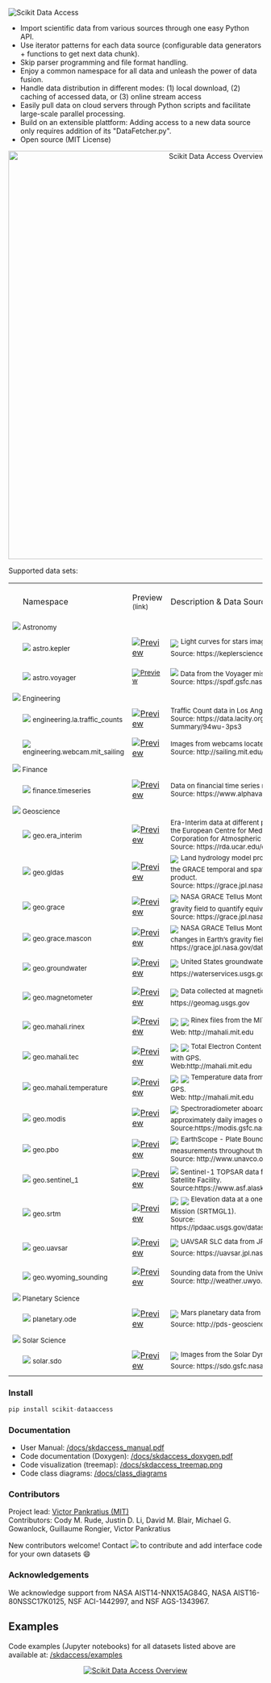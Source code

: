 <p align="left">
  <img alt="Scikit Data Access" src="https://github.com/MITHaystack/scikit-dataaccess/raw/master/skdaccess/docs/images/skdaccess_logo360x100.png"/>
</p>

- Import scientific data from various sources through one easy Python API.
- Use iterator patterns for each data source (configurable data generators + functions to get next data chunk).
- Skip parser programming and file format handling.
- Enjoy a common namespace for all data and unleash the power of data fusion.
- Handle data distribution in different modes: (1) local download, (2) caching of accessed data, or (3) online stream access
- Easily pull data on cloud servers through Python scripts and facilitate large-scale parallel processing.
- Build on an extensible plattform: Adding access to a new data source only requires addition of its "DataFetcher.py".   
- Open source (MIT License)

<p align="center">
  <img alt="Scikit Data Access Overview" src="https://github.com/MITHaystack/scikit-dataaccess/raw/master/skdaccess/docs/images/skdaccess_overviewdiag.png" width="810"/>
</p>

Supported data sets:

<table>

 <tr>
  <td>
  <p><o:p>&nbsp;</o:p></p>
  </td>
   <!-- namespace -->
  <td width=200>
  <p>Namespace</p>
  </td>
   <!-- preview -->
  <td width=63>
    <p><span>Preview<br><sup>(link)</sup></span></p>
  </td>
   <!-- description -->
  <td width=500>
  <p><span>Description & Data Source</span></p>
  </td>
 </tr>

 <!--- HEADER ENTRY ---------------------------------->
 <tr>
  <td colspan=4><sup> 
  <img src=https://github.com/MITHaystack/scikit-dataaccess/raw/master/skdaccess/docs/images/icon_astro.png>  Astronomy
  </sup>  
  </td>
 </tr>

 <!--- ENTRY ---------------------------------->
 <tr>
  <td width=2>
  <p><o:p>&nbsp;</o:p></p>
  </td>
  
   <!-- namespace -->
  <td width=200>
  <sup>
  <img src=https://github.com/MITHaystack/scikit-dataaccess/raw/master/skdaccess/docs/images/icon_astro.png> 
         astro.kepler 
  </sup>
  </td>
  
   <!-- preview -->
  <td width=63>
  <a href="https://github.com/MITHaystack/scikit-dataaccess/blob/master/skdaccess/examples/Demo_Kepler.ipynb"><img alt="Preview" src="https://github.com/MITHaystack/scikit-dataaccess/raw/master/skdaccess/docs/images/icon_skdaccess.astro.kepler.png"/></a>  
  </td>
   
   <!-- description -->
  <td width=500>
   <img src="https://github.com/MITHaystack/scikit-dataaccess/raw/master/skdaccess/docs/images/icon_datasource_logo_nasa.png" /> <sup> Light curves for stars imaged by the NASA Kepler Space Telescope <br>Source: https://keplerscience.arc.nasa.gov</sup> 
  </td>
 </tr>
 
  
  <!--- ENTRY ---------------------------------->
 <tr>
  <td width=2>
  <p><o:p>&nbsp;</o:p></p>
  </td>
  
   <!-- namespace -->
  <td width=200><sup> 
  <img src=https://github.com/MITHaystack/scikit-dataaccess/raw/master/skdaccess/docs/images/icon_astro.png> astro.voyager 
  </sup> 
  </td>
  
   <!-- preview -->
  <td width=63><sup> 
  <a href="https://github.com/MITHaystack/scikit-dataaccess/blob/master/skdaccess/examples/Demo_Voyager.ipynb"><img alt="Preview" src="https://github.com/MITHaystack/scikit-dataaccess/raw/master/skdaccess/docs/images/icon_skdaccess.astro.voyager.png"/></a>
  </sup> 
  </td>
   
   <!-- description -->
  <td width=500>
  <sup> 
   <img src="https://github.com/MITHaystack/scikit-dataaccess/raw/master/skdaccess/docs/images/icon_datasource_logo_nasa.png" /> Data from the Voyager mission. <br> Source: https://spdf.gsfc.nasa.gov/
  </sup> 
  </td>
 </tr>
 
  <!--- HEADER ENTRY ---------------------------------->
 <tr>
  <td colspan=4><sup> 
  <img src=https://github.com/MITHaystack/scikit-dataaccess/raw/master/skdaccess/docs/images/icon_engineering.png> Engineering
  </sup>
  </td>
 </tr>
 
  <!--- ENTRY ---------------------------------->
 <tr>
  <td width=2>
  <p><o:p>&nbsp;</o:p></p>
  </td>
  
   <!-- namespace -->
  <td width=200><sup> 
  <img src=https://github.com/MITHaystack/scikit-dataaccess/raw/master/skdaccess/docs/images/icon_engineering.png> engineering.la.traffic_counts 
  </sup> 
  </td>
  
   <!-- preview -->
  <td width=63>
  <a href="https://github.com/MITHaystack/scikit-dataaccess/blob/master/skdaccess/examples/Demo_Traffic_Counts.ipynb"><img alt="Preview" src="https://github.com/MITHaystack/scikit-dataaccess/raw/master/skdaccess/docs/images/icon_skdaccess.engineering.la.traffic_counts.png"/></a>  
  </td>
   
   <!-- description -->
  <td width=500><sup> 
   Traffic Count data in Los Angeles. <br> Source: https://data.lacity.org/A-Livable-and-Sustainable-City/LADOT-Traffic-Counts-Summary/94wu-3ps3
  <sup> 
  </td>
 </tr>
 
   <!--- ENTRY ---------------------------------->
 <tr>
  <td width=2>
  <p><o:p>&nbsp;</o:p></p>
  </td>

   <!-- namespace -->
  <td width=250><sup>
  <img src=https://github.com/MITHaystack/scikit-dataaccess/raw/master/skdaccess/docs/images/icon_engineering.png> engineering.webcam.mit_sailing
  </sup>
  </td>

   <!-- preview -->
  <td width=63>
  <a href="https://github.com/MITHaystack/scikit-dataaccess/blob/master/skdaccess/examples/Demo_Webcam_MIT_Sailing.ipynb"><img alt="Preview" src="https://github.com/MITHaystack/scikit-dataaccess/raw/master/skdaccess/docs/images/icon_skdaccess.engineering.webcam.mit_sailing.png"/></a>
  </td>

   <!-- description -->
  <td width=500><sup>
   Images from webcams located at the MIT Sailing Pavilion <br> Source: http://sailing.mit.edu/webcam.php
  <sup>
  </td>
 </tr>


 <!--- HEADER ENTRY ---------------------------------->
 <tr>
  <td colspan=4><sup>
  <img src=https://github.com/MITHaystack/scikit-dataaccess/raw/master/skdaccess/docs/images/icon_finance.png>  Finance
  </sup>
  </td>
 </tr>


 <!--- ENTRY ---------------------------------->
 <tr>
  <td width=2>
  <p><o:p>&nbsp;</o:p></p>
  </td>

   <!-- namespace -->
  <td width=200><sup>
  <img src=https://github.com/MITHaystack/scikit-dataaccess/raw/master/skdaccess/docs/images/icon_finance.png> finance.timeseries
  </sup>
  </td>

   <!-- preview -->
  <td width=63>
  <a href="https://github.com/MITHaystack/scikit-dataaccess/blob/master/skdaccess/examples/Demo_Finance_Time_Series.ipynb"><img alt="Preview" src="https://github.com/MITHaystack/scikit-dataaccess/raw/master/skdaccess/docs/images/icon_skdaccess.finance.stocks.png"/></a>
  </td>

   <!-- description -->
  <td width=500><sup>
   Data on financial time series retrieved using Alpha Vantage API. <br> Source: https://www.alphavantage.co/
   </sup>
  </td>
 </tr>



 <!--- HEADER ENTRY ---------------------------------->
 <tr>
  <td colspan=4><sup> 
  <img src=https://github.com/MITHaystack/scikit-dataaccess/raw/master/skdaccess/docs/images/icon_geo.png>  Geoscience
  </sup>  
  </td>
 </tr>

  <!--- ENTRY ---------------------------------->
 <tr>
  <td width=2>
  <p><o:p>&nbsp;</o:p></p>
  </td>
  
   <!-- namespace -->
  <td width=200>
  <sup> 
  <img src=https://github.com/MITHaystack/scikit-dataaccess/raw/master/skdaccess/docs/images/icon_geo.png>   geo.era_interim 
  </sup> 
  </td>
  
   <!-- preview -->
  <td width=63>
  <a href="https://github.com/MITHaystack/scikit-dataaccess/blob/master/skdaccess/examples/Demo_ERA_Interim.ipynb"><img alt="Preview" src="https://github.com/MITHaystack/scikit-dataaccess/raw/master/skdaccess/docs/images/icon_skdaccess.geo.era_interim.png"/></a>  
  </td>
   
   <!-- description -->
  <td width=500><sup> 
   Era-Interim data at different pressure values from <br/> the European Centre for Medium-Range Weather Forecasts accessed through the University Corporation for Atmospheric Research. <br> Source: https://rda.ucar.edu/datasets/ds627.0/
  </sup> 
  </td>
 </tr>
  

 <!--- ENTRY ---------------------------------->
 <tr>
  <td width=2>
  <p><o:p>&nbsp;</o:p></p>
  </td>
  
   <!-- namespace -->
  <td width=200><sup> 
  <img src=https://github.com/MITHaystack/scikit-dataaccess/raw/master/skdaccess/docs/images/icon_geo.png>   geo.gldas 
  </sup>  
  </td>
  
   <!-- preview -->
  <td width=63><a href="https://github.com/MITHaystack/scikit-dataaccess/blob/master/skdaccess/examples/Demo_GLDAS.ipynb"><img alt="Preview" src="https://github.com/MITHaystack/scikit-dataaccess/raw/master/skdaccess/docs/images/icon_skdaccess.geo.gldas.png"/></a>
  </td>
   
   <!-- description -->
  <td width=500><img src="https://github.com/MITHaystack/scikit-dataaccess/raw/master/skdaccess/docs/images/icon_datasource_logo_nasa.png" /> <sup> Land hydrology model produced by NASA. This version of the data is generated to match the GRACE temporal and spatial characteristics and is available as a complementary data product. <br> Source: https://grace.jpl.nasa.gov/data/get-data/land-water-content </sup>
  </td>
 </tr>
 
 
  <!--- ENTRY ---------------------------------->
 <tr>
  <td width=2>
  <p><o:p>&nbsp;</o:p></p>
  </td>
  
   <!-- namespace -->
  <td width=200><sup> 
  <img src=https://github.com/MITHaystack/scikit-dataaccess/raw/master/skdaccess/docs/images/icon_geo.png>   geo.grace 
  </sup>  
  </td>
  
   <!-- preview -->
  <td width=63>
  <a href="https://github.com/MITHaystack/scikit-dataaccess/blob/master/skdaccess/examples/Demo_GRACE.ipynb"><img alt="Preview" src="https://github.com/MITHaystack/scikit-dataaccess/raw/master/skdaccess/docs/images/icon_skdaccess.geo.grace.png"/></a>
  </td>
   
   <!-- description -->
  <td width=500>
   <img src="https://github.com/MITHaystack/scikit-dataaccess/raw/master/skdaccess/docs/images/icon_datasource_logo_nasa.png" /> <sup> NASA GRACE Tellus Monthly Mass Grids. 30-day measurements of changes in Earth’s gravity field to quantify equivalent water thickness. <br> Source: https://grace.jpl.nasa.gov/data/get-data/monthly-mass-grids-land  </sup>
  </td>
 </tr>


 <!--- ENTRY ---------------------------------->
 <tr>
  <td width=2>
  <p><o:p>&nbsp;</o:p></p>
  </td>
  
   <!-- namespace -->
  <td width=200><sup> 
  <img src=https://github.com/MITHaystack/scikit-dataaccess/raw/master/skdaccess/docs/images/icon_geo.png>   geo.grace.mascon
  </sup>  
  </td>
  
   <!-- preview -->
  <td width=63>
  <a href="https://github.com/MITHaystack/scikit-dataaccess/blob/master/skdaccess/examples/Demo_GRACE_Mascon.ipynb"><img alt="Preview" src="https://github.com/MITHaystack/scikit-dataaccess/raw/master/skdaccess/docs/images/icon_skdaccess.geo.grace.mascon.png"/></a>
  </td>
   
   <!-- description -->
  <td width=500>
   <img src="https://github.com/MITHaystack/scikit-dataaccess/raw/master/skdaccess/docs/images/icon_datasource_logo_nasa.png" /> <sup> NASA GRACE Tellus Monthly Mass Grids - Global Mascons. 30-day measurements of changes in Earth’s gravity field to quantify equivalent water thickness. Source: https://grace.jpl.nasa.gov/data/get-data/jpl_global_mascons </sup>
  </td>
 </tr>


 <!--- ENTRY ---------------------------------->
 <tr>
  <td width=2>
  <p><o:p>&nbsp;</o:p></p>
  </td>
  
   <!-- namespace -->
  <td width=200><sup> 
  <img src=https://github.com/MITHaystack/scikit-dataaccess/raw/master/skdaccess/docs/images/icon_geo.png>   geo.groundwater </sup>
  </sup>  
  </td>
  
   <!-- preview -->
  <td width=63>
  <a href="https://github.com/MITHaystack/scikit-dataaccess/blob/master/skdaccess/examples/Demo_Groundwater.ipynb"><img alt="Preview" src="https://github.com/MITHaystack/scikit-dataaccess/raw/master/skdaccess/docs/images/icon_skdaccess.geo.groundwater.png"/></a>
  </td>
   
   <!-- description -->
  <td width=500>
   <img src="https://github.com/MITHaystack/scikit-dataaccess/raw/master/skdaccess/docs/images/icon_datasource_logo_usgs.png" /> <sup> United States groundwater monitoring wells measuring the depth to water level. Source: https://waterservices.usgs.gov </sup>
  </td>
 </tr>
 

 <!--- ENTRY ---------------------------------->
 <tr>
  <td width=2>
  <p><o:p>&nbsp;</o:p></p>
  </td>
  
   <!-- namespace -->
  <td width=200><sup> 
  <img src=https://github.com/MITHaystack/scikit-dataaccess/raw/master/skdaccess/docs/images/icon_geo.png> geo.magnetometer
  </sup>  
  </td>
  
   <!-- preview -->
  <td width=63>
  <a href="https://github.com/MITHaystack/scikit-dataaccess/blob/master/skdaccess/examples/Demo_Magnetometer.ipynb"><img alt="Preview" src="https://github.com/MITHaystack/scikit-dataaccess/raw/master/skdaccess/docs/images/icon_skdaccess.geo.magnetometer.png"/></a>
  </td>
   
   <!-- description -->
  <td width=500>
   <img src="https://github.com/MITHaystack/scikit-dataaccess/raw/master/skdaccess/docs/images/icon_datasource_logo_usgs.png" /> <sup> Data collected at magnetic observatories operated by the U.S. Geological Survey. Source: https://geomag.usgs.gov</sup>
  </td>
 </tr>
 
 
  <!--- ENTRY ---------------------------------->
 <tr>
  <td width=2>
  <p><o:p>&nbsp;</o:p></p>
  </td>
  
   <!-- namespace -->
  <td width=200><sup> 
  <img src=https://github.com/MITHaystack/scikit-dataaccess/raw/master/skdaccess/docs/images/icon_geo.png>   geo.mahali.rinex
  </sup>  
  </td>
  
   <!-- preview -->
  <td width=63>
  <a href="https://github.com/MITHaystack/scikit-dataaccess/blob/master/skdaccess/examples/Demo_Mahali_Rinex.ipynb"> <img alt="Preview" src="https://github.com/MITHaystack/scikit-dataaccess/raw/master/skdaccess/docs/images/icon_skdaccess.geo.mahali.rinex.png"/></a> 
  </td>
   
   <!-- description -->
  <td width=500>
   <img src="https://github.com/MITHaystack/scikit-dataaccess/raw/master/skdaccess/docs/images/icon_datasource_logo_mit.png" /> <img src="https://github.com/MITHaystack/scikit-dataaccess/raw/master/skdaccess/docs/images/icon_datasource_logo_nsf.png" /> <sup> Rinex files from the MIT led NSF project studying the Earth’s ionosphere with GPS. <br> Web: http://mahali.mit.edu  </sup>
  </td>
 </tr>
 
 
  <!--- ENTRY ---------------------------------->
 <tr>
  <td width=2>
  <p><o:p>&nbsp;</o:p></p>
  </td>
  
   <!-- namespace -->
  <td width=200><sup> 
  <img src=https://github.com/MITHaystack/scikit-dataaccess/raw/master/skdaccess/docs/images/icon_geo.png>   geo.mahali.tec
  </sup>  
  </td>
  
   <!-- preview -->
  <td width=63>
  <a href="https://github.com/MITHaystack/scikit-dataaccess/blob/master/skdaccess/examples/Demo_Mahali_TEC.ipynb"> <img alt="Preview" src="https://github.com/MITHaystack/scikit-dataaccess/raw/master/skdaccess/docs/images/icon_skdaccess.geo.mahali.tec.png"/></a>
  </td>
   
   <!-- description -->
  <td width=500>
   <img src="https://github.com/MITHaystack/scikit-dataaccess/raw/master/skdaccess/docs/images/icon_datasource_logo_mit.png" /> <img src="https://github.com/MITHaystack/scikit-dataaccess/raw/master/skdaccess/docs/images/icon_datasource_logo_nsf.png" /> <sup> Total Electron Content from the MIT led NSF project studying the Earth’s ionosphere with GPS. <br> Web:http://mahali.mit.edu  </sup> 
  </td>
 </tr>
 
 
  <!--- ENTRY ---------------------------------->
 <tr>
  <td width=2>
  <p><o:p>&nbsp;</o:p></p>
  </td>
  
   <!-- namespace -->
  <td width=200><sup> 
  <img src=https://github.com/MITHaystack/scikit-dataaccess/raw/master/skdaccess/docs/images/icon_geo.png> geo.mahali.temperature 
  </sup>  
  </td>
  
   <!-- preview -->
  <td width=63>
  <a href="https://github.com/MITHaystack/scikit-dataaccess/blob/master/skdaccess/examples/Demo_Mahali_Temperature.ipynb"> <img alt="Preview" src="https://github.com/MITHaystack/scikit-dataaccess/raw/master/skdaccess/docs/images/icon_skdaccess.geo.mahali.temperature.png"/></a>
  </td>
   
   <!-- description -->
  <td width=500>
   <img src="https://github.com/MITHaystack/scikit-dataaccess/raw/master/skdaccess/docs/images/icon_datasource_logo_mit.png" /> <img src="https://github.com/MITHaystack/scikit-dataaccess/raw/master/skdaccess/docs/images/icon_datasource_logo_nsf.png" /> <sup> Temperature data from the MIT led NSF project studying the Earth’s ionosphere with GPS. <br>Web: http://mahali.mit.edu </sup>
  </td>
 </tr>
 
 
  <!--- ENTRY ---------------------------------->
 <tr>
  <td width=2>
  <p><o:p>&nbsp;</o:p></p>
  </td>
  
   <!-- namespace -->
  <td width=200><sup> 
  <img src=https://github.com/MITHaystack/scikit-dataaccess/raw/master/skdaccess/docs/images/icon_geo.png>   geo.modis 
  </sup>  
  </td>
  
   <!-- preview -->
  <td width=63>
  <a href="https://github.com/MITHaystack/scikit-dataaccess/blob/master/skdaccess/examples/Demo_MODIS.ipynb"><img alt="Preview" src="https://github.com/MITHaystack/scikit-dataaccess/raw/master/skdaccess/docs/images/icon_skdaccess.geo.modis.png"/></a>
  </td>
   
   <!-- description -->
  <td width=500>
   <img src="https://github.com/MITHaystack/scikit-dataaccess/raw/master/skdaccess/docs/images/icon_datasource_logo_nasa.png" /> <sup> Spectroradiometer aboard the NASA Terra and Aqua image satellites. Generates approximately daily images of the Earth’s surface.<br> Source:https://modis.gsfc.nasa.gov </sup>
  </td>
 </tr>
 
 
  <!--- ENTRY ---------------------------------->
 <tr>
  <td width=2>
  <p><o:p>&nbsp;</o:p></p>
  </td>
  
   <!-- namespace -->
  <td width=200><sup> 
  <img src=https://github.com/MITHaystack/scikit-dataaccess/raw/master/skdaccess/docs/images/icon_geo.png>   geo.pbo 
  </sup>  
  </td>
  
   <!-- preview -->
  <td width=63>
   <a href="https://github.com/MITHaystack/scikit-dataaccess/blob/master/skdaccess/examples/Demo_PBO.ipynb"><img alt="Preview" src="https://github.com/MITHaystack/scikit-dataaccess/raw/master/skdaccess/docs/images/icon_skdaccess.geo.pbo.png"/></a>
  </td>
   
   <!-- description -->
  <td width=500>
   <img src="https://github.com/MITHaystack/scikit-dataaccess/raw/master/skdaccess/docs/images/icon_datasource_logo_unavco.png" /> <sup> EarthScope - Plate Boundary Observatory (PBO): Daily GPS displacement time series measurements throughout the United States.<br>Source: http://www.unavco.org/projects/major-projects/pbo/pbo.html </sup>
  </td>
 </tr>
 
 
  <!--- ENTRY ---------------------------------->
 <tr>
  <td width=2>
  <p><o:p>&nbsp;</o:p></p>
  </td>
  
   <!-- namespace -->
  <td width=200><sup> 
  <img src=https://github.com/MITHaystack/scikit-dataaccess/raw/master/skdaccess/docs/images/icon_geo.png>   geo.sentinel_1
  </sup>  
  </td>
  
   <!-- preview -->
  <td width=63>
  <a href="https://github.com/MITHaystack/scikit-dataaccess/blob/master/skdaccess/examples/Demo_Sentinel_1.ipynb"><img alt="Preview" src="https://github.com/MITHaystack/scikit-dataaccess/raw/master/skdaccess/docs/images/icon_skdaccess.geo.sentinel_1.png"/></a>
  </td>
   
   <!-- description -->
  <td width=500>
   <sup><img src="https://github.com/MITHaystack/scikit-dataaccess/raw/master/skdaccess/docs/images/icon_datasource_logo_esa.png" /> Sentinel-1 TOPSAR data from the European Space Agency retrieved from the Alaska Satellite Facility.<br>Source:https://www.asf.alaska.edu/ </sup>
  </td>
 </tr>
 
 
  <!--- ENTRY ---------------------------------->
 <tr>
  <td width=2>
  <p><o:p>&nbsp;</o:p></p>
  </td>
  
   <!-- namespace -->
  <td width=200><sup> 
  <img src=https://github.com/MITHaystack/scikit-dataaccess/raw/master/skdaccess/docs/images/icon_geo.png>   geo.srtm 
  </sup>  
  </td>
  
   <!-- preview -->
  <td width=63>
  <a href="https://github.com/MITHaystack/scikit-dataaccess/blob/master/skdaccess/examples/Demo_SRTM.ipynb"><img alt="Preview" src="https://github.com/MITHaystack/scikit-dataaccess/raw/master/skdaccess/docs/images/icon_skdaccess.geo.srtm.png"/></a>
  </td>
   
   <!-- description -->
  <td width=500>
   <img src="https://github.com/MITHaystack/scikit-dataaccess/raw/master/skdaccess/docs/images/icon_datasource_logo_nasa.png" /> <img src="https://github.com/MITHaystack/scikit-dataaccess/raw/master/skdaccess/docs/images/icon_datasource_logo_usgs.png" /> <sup> Elevation data at a one arc second resolution from the Shuttle Radar Topography Mission (SRTMGL1).<br>Source: https://lpdaac.usgs.gov/dataset_discovery/measures/measures_products_table/srtmgl1_v003  </sup>
  </td>
 </tr>
 
  <!--- ENTRY ---------------------------------->
 <tr>
  <td width=2>
  <p><o:p>&nbsp;</o:p></p>
  </td>
  
   <!-- namespace -->
  <td width=200><sup> 
  <img src=https://github.com/MITHaystack/scikit-dataaccess/raw/master/skdaccess/docs/images/icon_geo.png>   geo.uavsar 
  </sup>  
  </td>
  
   <!-- preview -->
  <td width=63>
  <a href="https://github.com/MITHaystack/scikit-dataaccess/blob/master/skdaccess/examples/Demo_UAVSAR.ipynb"><img alt="Preview" src="https://github.com/MITHaystack/scikit-dataaccess/raw/master/skdaccess/docs/images/icon_skdaccess.geo.uavsar.png"/></a>
  </td>
   
   <!-- description -->
  <td width=500>
   <img src="https://github.com/MITHaystack/scikit-dataaccess/raw/master/skdaccess/docs/images/icon_datasource_logo_nasa.png" /> <sup> UAVSAR SLC data from JPL.<br>Source: https://uavsar.jpl.nasa.gov/   </sup>
  </td>
 </tr>
 
 
  <!--- ENTRY ---------------------------------->
 <tr>
  <td width=2>
  <p><o:p>&nbsp;</o:p></p>
  </td>
  
   <!-- namespace -->
  <td width=200><sup> 
  <img src=https://github.com/MITHaystack/scikit-dataaccess/raw/master/skdaccess/docs/images/icon_geo.png>   geo.wyoming_sounding 
  </sup>  
  </td>
  
   <!-- preview -->
  <td width=63>
  <a href="https://github.com/MITHaystack/scikit-dataaccess/blob/master/skdaccess/examples/Demo_Wyoming_Sounding.ipynb"><img alt="Preview" src="https://github.com/MITHaystack/scikit-dataaccess/raw/master/skdaccess/docs/images/icon_skdaccess.geo.wyoming_sounding.png"/></a>
  </td>
   
   <!-- description -->
  <td width=500>
   <sup> Sounding data from the University of Wyoming.<br>Source: http://weather.uwyo.edu/upperair/sounding.html </sup>
  </td>
 </tr>
 
 
  <!--- HEADER ENTRY ---------------------------------->
 <tr>
  <td colspan=4><sup> 
  <img src=https://github.com/MITHaystack/scikit-dataaccess/raw/master/skdaccess/docs/images/icon_planetary.png>  Planetary Science
  </sup>  
  </td>
 </tr>
 
 
  <!--- ENTRY ---------------------------------->
 <tr>
  <td width=2>
  <p><o:p>&nbsp;</o:p></p>
  </td>
  
   <!-- namespace -->
  <td width=200><sup> 
  <img src=https://github.com/MITHaystack/scikit-dataaccess/raw/master/skdaccess/docs/images/icon_planetary.png> planetary.ode
  </sup>  
  </td>
  
   <!-- preview -->
  <td width=63>
  <a href="https://github.com/MITHaystack/scikit-dataaccess/blob/master/skdaccess/examples/Demo_ODE.ipynb"> <img alt="Preview" src="https://github.com/MITHaystack/scikit-dataaccess/raw/master/skdaccess/docs/images/icon_skdaccess.planetary.ode.png"/></a>
  </td>
   
   <!-- description -->
  <td width=500>
   <img src="https://github.com/MITHaystack/scikit-dataaccess/raw/master/skdaccess/docs/images/icon_datasource_logo_nasa.png" /> <sup> Mars planetary data from PDS Geosciences Node's Orbital Data Explorer.<br>Source: http://pds-geosciences.wustl.edu/default.htm</sup>
  </td>
 </tr>
 
 
   <!--- HEADER ENTRY ---------------------------------->
 <tr>
  <td colspan=4><sup> 
  <img src=https://github.com/MITHaystack/scikit-dataaccess/raw/master/skdaccess/docs/images/icon_solar.png> Solar Science
  </sup>  
  </td>
 </tr>
 
  <!--- ENTRY ---------------------------------->
 <tr>
  <td width=2>
  <p><o:p>&nbsp;</o:p></p>
  </td>
  
   <!-- namespace -->
  <td width=200><sup> 
  <img src=https://github.com/MITHaystack/scikit-dataaccess/raw/master/skdaccess/docs/images/icon_solar.png> solar.sdo 
  </sup>  
  </td>
  
   <!-- preview -->
  <td width=63>
  <a href="https://github.com/MITHaystack/scikit-dataaccess/blob/master/skdaccess/examples/Demo_SDO.ipynb"> <img alt="Preview" src="https://github.com/MITHaystack/scikit-dataaccess/raw/master/skdaccess/docs/images/icon_skdaccess.solar.sdo.png"/></a>
  </td>
   
   <!-- description -->
  <td width=500>
   <img src="https://github.com/MITHaystack/scikit-dataaccess/raw/master/skdaccess/docs/images/icon_datasource_logo_nasa.png" /> <sup> Images from the Solar Dynamics Observatory.<br>Source: https://sdo.gsfc.nasa.gov/</sup>
  </td>
 </tr>
</table>



### Install
```python
pip install scikit-dataaccess
```

### Documentation

- User Manual: [/docs/skdaccess_manual.pdf](https://github.com/MITHaystack/scikit-dataaccess/blob/master/skdaccess/docs/skdaccess_manual.pdf)<br>
- Code documentation (Doxygen): [/docs/skdaccess_doxygen.pdf](https://github.com/MITHaystack/scikit-dataaccess/blob/master/skdaccess/docs/skdaccess_doxygen.pdf)
- Code visualization (treemap): [/docs/skdaccess_treemap.png](https://github.com/MITHaystack/scikit-dataaccess/blob/master/skdaccess/docs/skdaccess_treemap.png)
- Code class diagrams: [/docs/class_diagrams](https://github.com/MITHaystack/scikit-dataaccess/tree/master/skdaccess/docs/class_diagrams)


### Contributors

Project lead: [Victor Pankratius (MIT)](http://www.victorpankratius.com)<br>
Contributors: Cody M. Rude, Justin D. Li, David M. Blair, Michael G. Gowanlock, Guillaume Rongier, Victor Pankratius

New contributors welcome! Contact <img src="https://github.com/MITHaystack/scikit-dataaccess/raw/master/skdaccess/docs/images/skdaccess_cont.png" /> to contribute and add interface code for your own datasets :smile:

  
### Acknowledgements

We acknowledge support from NASA AIST14-NNX15AG84G, NASA AIST16-80NSSC17K0125, NSF ACI-1442997, and NSF AGS-1343967.

## Examples

Code examples (Jupyter notebooks) for all datasets listed above are available at: [/skdaccess/examples](https://github.com/MITHaystack/scikit-dataaccess/tree/master/skdaccess/examples)

<p align="center">
<a href="https://github.com/MITHaystack/scikit-dataaccess/blob/master/skdaccess/docs/images/skdaccess-quickexamples-combined.png">
  <img alt="Scikit Data Access Overview" src="https://github.com/MITHaystack/scikit-dataaccess/raw/master/skdaccess/docs/images/skdaccess-quickexamples-combined.png"/>
</a>
</p>
